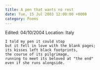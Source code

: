 ```yaml
---
title: A pen that wants no rest
date: Tue, 15 Jul 2003 12:00:00 +0000
category: Poems
---
```


Edited: 04/10/2004
Location: Italy

    I told my pen it could stop  
    but it fell in love with the blank pages;  
    its kisses left black footprints,  
    the course of its pilgrimage,  
    running to meet its beloved at "the end"  
    even if she runs alongside.


